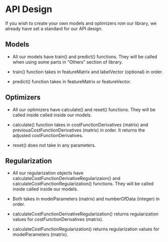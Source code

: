 # API Design

If you wish to create your own models and optimizers rom our library, we already have set a standard for our API design.

## Models

* All our models have train() and predict() functions. They will be called when using some parts in "Others" section of library.

* train() function takes in featureMatrix and labelVector (optional) in order.
  
* predict() function takes in featureMatrix or featureVector.

## Optimizers

* All our optimizers have calculate() and reset() functions. They will be called inside called inside our models.

* calculate() function takes in costFunctionDerivatives (matrix) and previousCostFunctionDerivatives (matrix) in order. It returns the adjusted costFunctionDerivatives.

* reset() does not take in any parameters.

## Regularization

* All our regularization objects have calculateCostFunctionDerivativeRegularizaion() and calculateCostFunctionRegularization() functions. They will be called inside called inside our models.

* Both takes in modelParameters (matrix) and numberOfData (integer) in order. 

* calculateCostFunctionDerivativeRegularization() returns regularization values for costFunctionDerivatives (matrix).

* calculateCostFunctionRegularization() returns regularization values for modelParameters (matrix).
